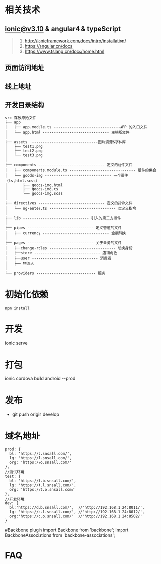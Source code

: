
# 相关技术

## ionic@v3.10 & angular4 & typeScript

>1. http://ionicframework.com/docs/intro/installation/
>2. https://angular.cn/docs
>3. https://www.tslang.cn/docs/home.html
## 页面访问地址

## 线上地址

## 开发目录结构

~~~
src 存放原始文件
├── app 
│   ├── app.module.ts ------------------------------APP 的入口文件
│   └── app.html ------------------------------ 主模版文件
│   
├── assets  ------------------------------图片资源&字体库
│   ├── test1.png
│   ├── test2.png
│   └── test3.png
│
├── components ------------------------------ 定义的组件文件
│   ├── components.module.ts ------------------------------ 组件的集合
│   └── goods-img ------------------------------ 一个组件（ts,html.scss）
│       ├── goods-img.html
│       ├── goods-img.ts
│       └── goods-img.scss
│        
├── directives ------------------------------ 定义的指令文件
│   └── ng-enter.ts ------------------------------ 自定义指令
│
├── lib ------------------------------ 引入的第三方插件
│ 
├── pipes ------------------------------ 定义管道的文件
│   ├── currency ------------------------------ 金额转换
│
├── pages ------------------------------ 关于业务的文件
│   ├──change-roles ------------------------------ 切换身份
│   ├──store ------------------------------ 店铺角色
│   ├──user ------------------------------ 消费者
│   ├── 物流人
│
└── providers --------------------------- 服务
~~~

# 初始化依赖

```shell
npm install
```

# 开发
ionic serve

# 打包
ionic cordova build android --prod

# 发布
* git push origin develop 

# 域名地址
    prod: {
      bl: 'https://b.snsall.com/',
      lg: 'https://l.snsall.com/',
      org: 'https://o.snsall.com/'
    },
    //测试环境
    test: {
      bl: 'https://t.b.snsall.com/',
      lg: 'https://t.l.snsall.com/',
      org: 'https://t.o.snsall.com/'
    },
    //开发环境
    dev: {
      bl:'https://d.b.snsall.com/',  //'http://192.168.1.24:8011/',
      lg: 'https://d.l.snsall.com/', //'http://192.168.1.24:8012/',
      org:'https://d.o.snsall.com/'  //'http://192.168.1.24:8502/'
    }

#Backbone plugin
import Backbone from 'backbone';
import BackboneAssociations from 'backbone-associations';

# FAQ



